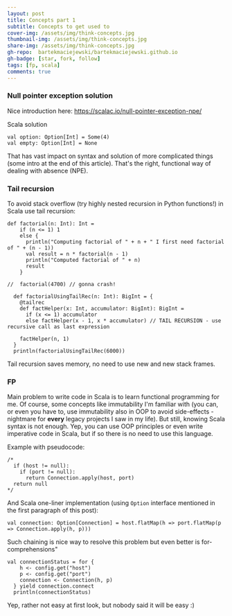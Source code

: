 ```yaml
---
layout: post
title: Concepts part 1
subtitle: Concepts to get used to
cover-img: /assets/img/think-concepts.jpg
thumbnail-img: /assets/img/think-concepts.jpg
share-img: /assets/img/think-concepts.jpg
gh-repo:  bartekmaciejewski/bartekmaciejewski.github.io
gh-badge: [star, fork, follow]
tags: [fp, scala]
comments: true
---
```


### Null pointer exception solution
Nice introduction here: https://scalac.io/null-pointer-exception-npe/

Scala solution
```
val option: Option[Int] = Some(4)
val empty: Option[Int] = None
```

That has vast impact on syntax and solution of more complicated things (some intro at the end of this article). That's the right, functional way of dealing with absence (NPE).
 
 
### Tail recursion
To avoid stack overflow (try highly nested recursion in Python functions!) in Scala use tail recursion:

```
def factorial(n: Int): Int =
    if (n <= 1) 1
    else {
      println("Computing factorial of " + n + " I first need factorial of " + (n - 1))
      val result = n * factorial(n - 1)
      println("Computed factorial of " + n)
      result
    }

//  factorial(4700) // gonna crash!

  def factorialUsingTailRec(n: Int): BigInt = {
    @tailrec
    def factHelper(x: Int, accumulator: BigInt): BigInt =
      if (x <= 1) accumulator
      else factHelper(x - 1, x * accumulator) // TAIL RECURSION - use recursive call as last expression

    factHelper(n, 1)
  }
  println(factorialUsingTailRec(6000))
```

Tail recursion saves memory, no need to use new and new stack frames.

### FP
Main problem to write code in Scala is to learn functional programming for me.
Of course, some concepts like immutability I'm familiar with (you can, or even you have to, use immutability also in OOP
to avoid side-effects - nightmare for **every** legacy projects I saw in my life). But still, knowing Scala syntax is not enough.
Yep, you can use OOP principles or even write imperative code in Scala, but if so there is no need to use this language.

Example with pseudocode:
```
/*
  if (host != null):
    if (port != null):
      return Connection.apply(host, port)
  return null
*/
```
And Scala one-liner implementation (using `Option` interface mentioned in the first paragraph of this post):
```
val connection: Option[Connection] = host.flatMap(h => port.flatMap(p => Connection.apply(h, p)))
```

Such chaining is nice way to resolve this problem but even better is for-comprehensions"

```
val connectionStatus = for {
    h <- config.get("host")
    p <- config.get("port")
    connection <- Connection(h, p)
  } yield connection.connect
  println(connectionStatus)
```
Yep, rather not easy at first look, but nobody said it will be easy :)
